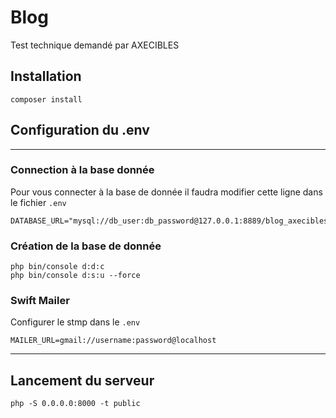 # Blog

Test technique demandé par AXECIBLES

## Installation

```
composer install
```

## Configuration du .env
---

### Connection à la base donnée

Pour vous connecter à la base de donnée il faudra modifier cette ligne dans le fichier ``.env``

```
DATABASE_URL="mysql://db_user:db_password@127.0.0.1:8889/blog_axecibles"
```

### Création de la base de donnée

```
php bin/console d:d:c
php bin/console d:s:u --force
```

### Swift Mailer
Configurer le stmp dans le ``.env``

```
MAILER_URL=gmail://username:password@localhost
```

---
## Lancement du serveur

```
php -S 0.0.0.0:8000 -t public  
```